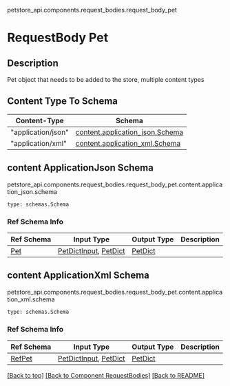 petstore_api.components.request_bodies.request_body_pet
# RequestBody Pet

## Description
Pet object that needs to be added to the store, multiple content types

## Content Type To Schema
Content-Type | Schema
------------ | -------
"application/json" | [content.application_json.Schema](#content-applicationjson-schema)
"application/xml" | [content.application_xml.Schema](#content-applicationxml-schema)

## content ApplicationJson Schema
petstore_api.components.request_bodies.request_body_pet.content.application_json.schema
```
type: schemas.Schema
```

### Ref Schema Info
Ref Schema | Input Type | Output Type | Description
---------- | ---------- | ----------- | ------------
[Pet](../../components/schema/pet.md) | [PetDictInput](#content-applicationjson-schema-petdictinput), [PetDict](#content-applicationjson-schema-petdict) | [PetDict](#content-applicationjson-schema-petdict) |
## content ApplicationXml Schema
petstore_api.components.request_bodies.request_body_pet.content.application_xml.schema
```
type: schemas.Schema
```

### Ref Schema Info
Ref Schema | Input Type | Output Type | Description
---------- | ---------- | ----------- | ------------
[RefPet](../../components/schema/ref_pet.md) | [PetDictInput](#content-applicationxml-schema-petdictinput), [PetDict](#content-applicationxml-schema-petdict) | [PetDict](#content-applicationxml-schema-petdict) |

[[Back to top]](#top) [[Back to Component RequestBodies]](../../../README.md#Component-RequestBodies) [[Back to README]](../../../README.md)
